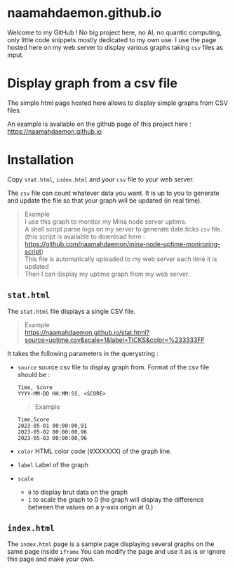 # naamahdaemon.github.io
Welcome to my GitHub ! 
No big project here, no AI, no quantic computing, only little code snippets mostly dedicated to my own use. 
I use the page hosted here on my web server to display various graphs taking `csv` files as input. 

# Display graph from a csv file
The simple html page hosted here allows to display simple graphs from CSV files.

An example is available on the github page of this project here : https://naamahdaemon.github.io

# Installation
Copy `stat.html`, `index.html` and your `csv` file to your web server. 

The `csv` file can count whatever data you want. It is up to you to generate and update the file so that your graph will be updated (in real time). 

> Example    
> I use this graph to monitor my Mina node server uptime.    
> A shell script parse logs on my server to generate date,ticks `csv` file. (this script is available to download here : https://github.com/naamahdaemon/mina-node-uptime-moniroring-script)    
> This file is automatically uploaded to my web server each time it is updated    
> Then I can display my uptime graph from my web server.    

## `stat.html`
The `stat.html` file displays a single CSV file.

> Example    
> https://naamahdaemon.github.io/stat.html?source=uptime.csv&scale=1&label=TICKS&color=%233333FF

It takes the following parameters in the querystring :

* `source`
    source csv file to display graph from. Format of the csv file should be :
    ```
    Time, Score
    YYYY-MM-DD HH:MM:SS, <SCORE>
    ```

    > Example

    ```
    Time,Score
    2023-05-01 00:00:00,91
    2023-05-02 00:00:00,96
    2023-05-03 00:00:00,96
    ```
 
* `color`
    HTML color code (#XXXXXX) of the graph line.

* `label`
    Label of the graph

* `scale`
    * `0` to display brut data on the graph
    * `1` to scale the graph to 0 (he graph will display the difference between the values on a y-axis origin at 0.)

## `index.html`
The `index.html` page is a sample page displaying several graphs on the same page inside `iframe`
You can modify the page and use it as is or ignore this page and make your own.



